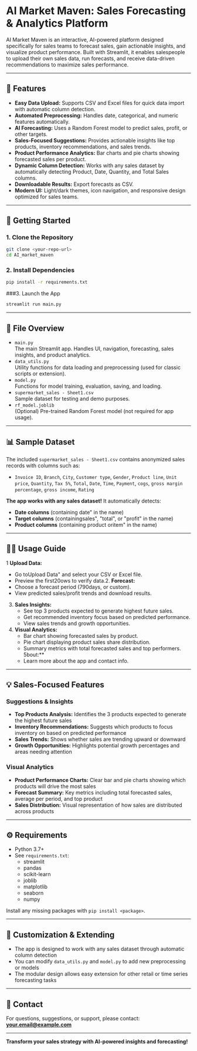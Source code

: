# AI Market Maven: Sales Forecasting & Analytics Platform

AI Market Maven is an interactive, AI-powered platform designed specifically for sales teams to forecast sales, gain actionable insights, and visualize product performance. Built with Streamlit, it enables salespeople to upload their own sales data, run forecasts, and receive data-driven recommendations to maximize sales performance.

---

## 🚀 Features

- **Easy Data Upload:** Supports CSV and Excel files for quick data import with automatic column detection.
- **Automated Preprocessing:** Handles date, categorical, and numeric features automatically.
- **AI Forecasting:** Uses a Random Forest model to predict sales, profit, or other targets.
- **Sales-Focused Suggestions:** Provides actionable insights like top products, inventory recommendations, and sales trends.
- **Product Performance Analytics:** Bar charts and pie charts showing forecasted sales per product.
- **Dynamic Column Detection:** Works with any sales dataset by automatically detecting Product, Date, Quantity, and Total Sales columns.
- **Downloadable Results:** Export forecasts as CSV.
- **Modern UI:** Light/dark themes, icon navigation, and responsive design optimized for sales teams.

---

## 🏁 Getting Started

### 1. Clone the Repository

```bash
git clone <your-repo-url>
cd AI_market_maven
```

### 2. Install Dependencies

```bash
pip install -r requirements.txt
```

###3. Launch the App

```bash
streamlit run main.py
```

---

## 📂 File Overview

- `main.py`  
  The main Streamlit app. Handles UI, navigation, forecasting, sales insights, and product analytics.
- `data_utils.py`  
  Utility functions for data loading and preprocessing (used for classic scripts or extension).
- `model.py`  
  Functions for model training, evaluation, saving, and loading.
- `supermarket_sales - Sheet1.csv`  
  Sample dataset for testing and demo purposes.
- `rf_model.joblib`  
  (Optional) Pre-trained Random Forest model (not required for app usage).

---

## 📊 Sample Dataset

The included `supermarket_sales - Sheet1.csv` contains anonymized sales records with columns such as:

- `Invoice ID`, `Branch`, `City`, `Customer type`, `Gender`, `Product line`, `Unit price`, `Quantity`, `Tax 5%`, `Total`, `Date`, `Time`, `Payment`, `cogs`, `gross margin percentage`, `gross income`, `Rating`

**The app works with any sales dataset!** It automatically detects:
- **Date columns** (containing date" in the name)
- **Target columns** (containingsales", "total", or "profit" in the name)
- **Product columns** (containing product oritem" in the name)

---

## 🧑‍💻 Usage Guide
1 **Upload Data:**
   - Go toUpload Data" and select your CSV or Excel file.
   - Preview the first20ows to verify data.2. **Forecast:**
   - Choose a forecast period (790days, or custom).
   - View predicted sales/profit trends and download results.
3. **Sales Insights:**
   - See top 3 products expected to generate highest future sales.
   - Get recommended inventory focus based on predicted performance.
   - View sales trends and growth opportunities.
4. **Visual Analytics:**
   - Bar chart showing forecasted sales by product.
   - Pie chart displaying product sales share distribution.
   - Summary metrics with total forecasted sales and top performers.
5bout:**
   - Learn more about the app and contact info.

---

## 💡 Sales-Focused Features

### Suggestions & Insights
- **Top Products Analysis:** Identifies the 3 products expected to generate the highest future sales
- **Inventory Recommendations:** Suggests which products to focus inventory on based on predicted performance
- **Sales Trends:** Shows whether sales are trending upward or downward
- **Growth Opportunities:** Highlights potential growth percentages and areas needing attention

### Visual Analytics
- **Product Performance Charts:** Clear bar and pie charts showing which products will drive the most sales
- **Forecast Summary:** Key metrics including total forecasted sales, average per period, and top product
- **Sales Distribution:** Visual representation of how sales are distributed across products

---

## ⚙️ Requirements

- Python 3.7+
- See `requirements.txt`:
  - streamlit
  - pandas
  - scikit-learn
  - joblib
  - matplotlib
  - seaborn
  - numpy

Install any missing packages with `pip install <package>`.

---

## 📝 Customization & Extending

- The app is designed to work with any sales dataset through automatic column detection
- You can modify `data_utils.py` and `model.py` to add new preprocessing or models
- The modular design allows easy extension for other retail or time series forecasting tasks

---

## 📧 Contact

For questions, suggestions, or support, please contact: **your.email@example.com**

---

**Transform your sales strategy with AI-powered insights and forecasting!**
